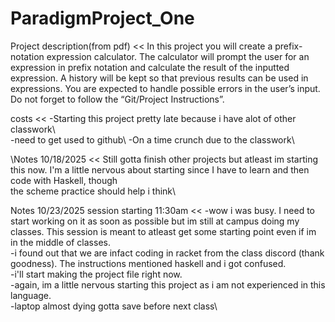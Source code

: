 # ParadigmProject_One
Project description(from pdf)  <<
In this project you will create a prefix-notation expression calculator. The calculator will prompt
the user for an expression in prefix notation and calculate the result of the inputted expression.
A history will be kept so that previous results can be used in expressions. You are expected to
handle possible errors in the user’s input. Do not forget to follow the “Git/Project Instructions”.
>>
costs <<
-Starting this project pretty late because i have alot of other classwork\   
-need to get used to github\ 
-On a time crunch due to the classwork\
>>
\Notes 10/18/2025
<<
Still gotta finish other projects but atleast im starting this now. I'm a little nervous about starting since I have to learn and then code with Haskell, though  
the scheme practice should help i think\
>>
Notes 10/23/2025 session starting 11:30am 
<<
-wow i was busy. I need to start working on it as soon as possible but im still at campus doing my classes. This session is meant to atleast get some starting point even if im in the middle of classes.\
-i found out that we are infact coding in racket from the class discord (thank goodness). The instructions mentioned haskell and i got confused.\
-i'll start making the project file right now.\
-again, im a little nervous starting this project as i am not experienced in this language.\
-laptop almost dying gotta save before next class\


>>
